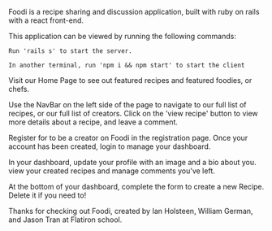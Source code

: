 Foodi is a recipe sharing and discussion application, built with ruby on rails with a react front-end.

This application can be viewed by running the following commands:

    Run 'rails s' to start the server.

    In another terminal, run 'npm i && npm start' to start the client

Visit our Home Page to see out featured recipes and featured foodies, or chefs.

Use the NavBar on the left side of the page to navigate to our full list of recipes, or our full list of creators. Click on the 'view recipe' button to view more details about a recipe, and leave a comment.

Register for to be a creator on Foodi in the registration page. Once your account has been created, login to manage your dashboard.

In your dashboard, update your profile with an image and a bio about you. view your created recipes and manage comments you've left.

At the bottom of your dashboard, complete the form to create a new Recipe. Delete it if you need to!

Thanks for checking out Foodi, created by Ian Holsteen, William German, and Jason Tran at Flatiron school.